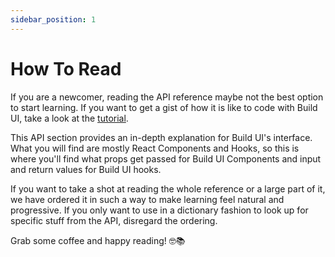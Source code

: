 ```yaml
---
sidebar_position: 1
---
```


# How To Read

If you are a newcomer, reading the API reference maybe not the best
option to start learning. If you want to get a gist of how it is like
to code with Build UI, take a look at the [tutorial](https://www.google.com).

This API section provides an in-depth explanation for Build UI's 
interface. What you will find are mostly React Components and Hooks,
so this is where you'll find what props get passed for Build UI Components
and input and return values for Build UI hooks.

If you want to take a shot at reading the whole reference
or a large part of it, we have ordered it in such a way to make learning feel 
natural and progressive. If you only want to use in a dictionary fashion 
to look up for specific stuff from the API, disregard the ordering. 

Grab some coffee and happy reading! 🤓📚



